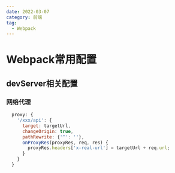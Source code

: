 ```yaml
---
date: 2022-03-07
category: 前端
tag:
  - Webpack
---
```

# Webpack常用配置

## devServer相关配置

### 网络代理

```javascript
  proxy: {
    '/xxx/api': {
      target: targetUrl,
      changeOrigin: true,
      pathRewrite: {'^': ''},
      onProxyRes(proxyRes, req, res) {
        proxyRes.headers['x-real-url'] = targetUrl + req.url;
      }
    }
  }
```
